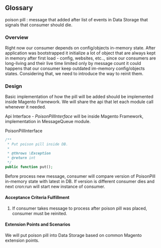 ## Glossary

poison pill
: message that added after list of events in Data Storage that signals that consumer should die.

### Overview

Right now our consumer depends on config/objects in-memory state. After application was bootstrapped it initialize a lot of object that are always kept in memory after first load - config, websites, etc.., since our consumers are long-living and their live time limited only by message count it could happens that our consumer keep outdated im-memory config/objects states. Considering that, we need to introduce the way to reinit them.

### Design

Basic implementation of how the pill will be added should be implemented inside Magento Framework. We will share the api that let each module call whenever it needed.

Api Interface - *PoisonPillInterface* will be inside Magento Framework, implementation in MessageQueue module.

PoisonPillInterface
```php
/**
 * Put poison pill inside DB.
 *
 * @throws \Exception
 * @return int
 */
public function put();
```

Before process new message, consumer will compare version of PoisonPill in-memory state with latest in DB. If version is different consumer dies and next cron:run will start new instance of consumer.

#### Acceptance Criteria Fulfillment

1. If consumer takes message to process after poison pill was placed, consumer must be reinited.

#### Extension Points and Scenarios

We will put poison pill into Data Storage based on common Magento extension points. 

